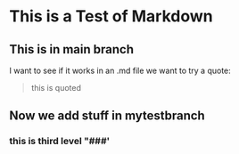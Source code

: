 # This is a Test of Markdown
## This is in main branch
I want to see if it works in an .md file 
 we want to try a quote:
> this is quoted
## Now we add stuff in mytestbranch
### this is third level "###'
